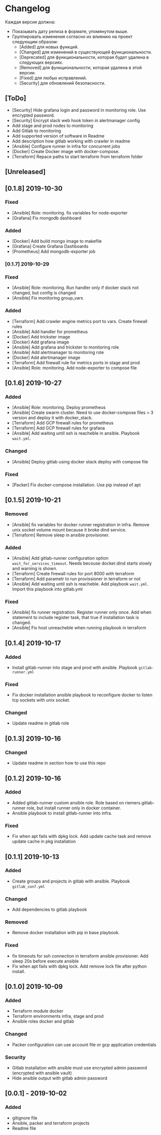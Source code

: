 # Changelog

Каждая версия должна:

- Показывать дату релиза в формате, упомянутом выше.
- Группировать изменения согласно их влиянию на проект следующим образом:
  - [Added] для новых функций.
  - [Changed] для изменений в существующей функциональности.
  - [Deprecated] для функциональности, которая будет удалена в следующих версиях.
  - [Removed] для функциональности, которая удалена в этой версии.
  - [Fixed] для любых исправлений.
  - [Security] для обновлений безопасности.

## [ToDo]
- [Security] Hide grafana login and password in monitoring role. Use encrypted password.
- [Security] Encrypt slack web hook token in alertmanager config
- Add stage and prod nodes to monitoring
- Add Gitlab to monitoring
- Add supported version of software in Readme
- Add description how gitlab working with crawler in readme
- [Ansible] Configure runner in infra for concurrent jobs
- [Docker] Create Docker image with docker-compose.
- [Terraform] Repace paths to start terraform from terraform folder

## [Unreleased]

## [0.1.8] 2019-10-30
### Fixed
- [Ansible] Role: monitoring. fix variables for node-exporter
- [Grafana] Fix mongodb dashboard

### Added
- [Docker] Add build mongo image to makefile
- [Grafana] Create Grafana Dashboards
- [Prometheus] Add mongodb-exporter job

### [0.1.7] 2019-10-29
### Fixed
- [Ansible] Role: monitoring. Run handler only if docker stack not changed, but config is changed
- [Ansible] Fix monitoring group_vars

### Added
- [Terraform] Add crawler engine metrics port to vars. Create firewall rules
- [Ansible] Add handler for prometheus
- [Docker] Add trickster image
- [Docker] Add grafana image
- [Ansible] Add grafana and trickster to monitoring role
- [Ansible] Add alertmanager to monitoring role
- [Docker] Add alertmanager image
- [Terraform] Add firewall rule for metrics ports in stage and prod
- [Ansible] Role: monitoring. Add node-exporter to compose file 

## [0.1.6] 2019-10-27
### Added
- [Ansible] Role: monitoring. Deploy prometheus
- [Ansible] Create swarm cluster. Need to use docker-compose files > 3 version and deploy it with docker_stack.
- [Terraform] Add GCP firewall rules for prometheus
- [Terraform] Add GCP firewall rules for grafana
- [Ansible] Add waiting until ssh is reacheble in ansible. Playbook `wait.yml`.

### Changed
- [Ansible] Deploy gitlab using docker stack deploy with compose file

### Fixed
- [Packer] Fix docker-compose installation. Use pip instead of apt

## [0.1.5] 2019-10-21
### Removed
- [Ansible] fix variables for docker runner registration in infra. Remove unix socket volume mount because it broke dind service.
- [Terraform] Remove sleep in ansible provisioner.

### Added
- [Ansible] Add gitlab-runner configuration option `wait_for_services_timeout`. Needs becouse docker:dind starts slowly and warning is shown.
- [Terraform] Create firewall rules for port 8000 with terraform
- [Terraform] Add parametr to run provissioner in terraform or not
- [Ansible] Add waiting until ssh is reacheble. Add playbook `wait.yml`. Import this playbook into gitlab.yml

### Fixed
- [Ansible] fix runner registration. Register runner only once. Add when statement to include register task, that true if installation task is changed.
- [Ansible] Fix host unreacheble when running playbook in terraform


## [0.1.4] 2019-10-17
### Added
- Install gitlab-runner into stage and prod with ansible. Playbook `gitlab-runner.yml`

### Fixed
- Fix docker installation ansible playbook to reconfigure docker to listen tcp sockets with unix socket.

### Changed
- Update readme in gitlab role

## [0.1.3] 2019-10-16
### Changed
- Update readme in section how to use this repo

## [0.1.2] 2019-10-16
### Added
- Added gitlab-runner custom ansible role. Role based on riemers.gitlab-runner role, but install runner only in docker container.
- Ansible playbook to install gitlab-runner into infra.

### Fixed
- Fix when apt fails with dpkg lock. Add update cache task and remove update cache in pkg installation

## [0.1.1] 2019-10-13
### Added
- Create groups and projects in gitlab with ansible. Playbook `gitlab_conf.yml`

### Changed
- Add dependencies to gitlab playbook

### Removed
- Remove docker installation with pip in base playbook.

### Fixed
- fix timeouts for ssh connection in terraform ansible provisioner. Add sleep 20s before execute ansible
- Fix when apt fails with dpkg lock. Add remove lock file after python install.

## [0.1.0] 2019-10-09
### Added
- Terraform module docker
- Terraform environments infra, stage and prod
- Ansible roles docker and gitlab

### Changed
- Packer configuration can use account file or gcp application credentials

### Security
- Gitlab installation with ansible must use encrypted admin password (encrypted with ansible vault)
- Hide ansible output with gitlab admin password

## [0.0.1] - 2019-10-02
### Added
- gitignore file
- Ansible, packer and terraform projects
- Readme file
